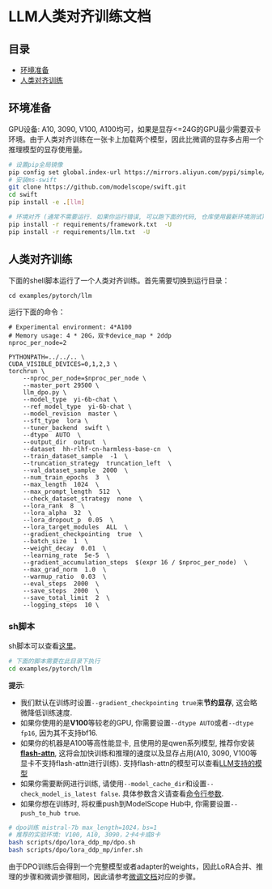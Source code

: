 # LLM人类对齐训练文档
## 目录
- [环境准备](#环境准备)
- [人类对齐训练](#人类对齐训练)

## 环境准备
GPU设备: A10, 3090, V100, A100均可，如果是显存<=24G的GPU最少需要双卡环境。由于人类对齐训练在一张卡上加载两个模型，因此比微调的显存多占用一个推理模型的显存使用量。
```bash
# 设置pip全局镜像
pip config set global.index-url https://mirrors.aliyun.com/pypi/simple/
# 安装ms-swift
git clone https://github.com/modelscope/swift.git
cd swift
pip install -e .[llm]

# 环境对齐 (通常不需要运行. 如果你运行错误, 可以跑下面的代码, 仓库使用最新环境测试)
pip install -r requirements/framework.txt  -U
pip install -r requirements/llm.txt  -U
```

## 人类对齐训练
下面的shell脚本运行了一个人类对齐训练。首先需要切换到运行目录：

```shell
cd examples/pytorch/llm
```

运行下面的命令：

```shell
# Experimental environment: 4*A100
# Memory usage: 4 * 20G，双卡device_map * 2ddp
nproc_per_node=2

PYTHONPATH=../../.. \
CUDA_VISIBLE_DEVICES=0,1,2,3 \
torchrun \
    --nproc_per_node=$nproc_per_node \
    --master_port 29500 \
    llm_dpo.py \
    --model_type  yi-6b-chat \
    --ref_model_type  yi-6b-chat \
    --model_revision  master \
    --sft_type  lora \
    --tuner_backend  swift \
    --dtype  AUTO  \
    --output_dir  output  \
    --dataset  hh-rlhf-cn-harmless-base-cn  \
    --train_dataset_sample  -1  \
    --truncation_strategy  truncation_left  \
    --val_dataset_sample  2000  \
    --num_train_epochs  3  \
    --max_length  1024  \
    --max_prompt_length  512  \
    --check_dataset_strategy  none  \
    --lora_rank  8  \
    --lora_alpha  32  \
    --lora_dropout_p  0.05  \
    --lora_target_modules  ALL  \
    --gradient_checkpointing  true  \
    --batch_size  1  \
    --weight_decay  0.01  \
    --learning_rate  5e-5  \
    --gradient_accumulation_steps  $(expr 16 / $nproc_per_node)  \
    --max_grad_norm  1.0  \
    --warmup_ratio  0.03  \
    --eval_steps  2000  \
    --save_steps  2000  \
    --save_total_limit  2  \
    --logging_steps  10 \
```

### sh脚本

sh脚本可以查看[这里](https://github.com/modelscope/swift/tree/main/examples/pytorch/llm/scripts/dpo)。

```bash
# 下面的脚本需要在此目录下执行
cd examples/pytorch/llm
```

**提示**:

- 我们默认在训练时设置`--gradient_checkpointing true`来**节约显存**, 这会略微降低训练速度.
- 如果你使用的是**V100**等较老的GPU, 你需要设置`--dtype AUTO`或者`--dtype fp16`, 因为其不支持bf16.
- 如果你的机器是A100等高性能显卡, 且使用的是qwen系列模型, 推荐你安装[**flash-attn**](https://github.com/Dao-AILab/flash-attention), 这将会加快训练和推理的速度以及显存占用(A10, 3090, V100等显卡不支持flash-attn进行训练). 支持flash-attn的模型可以查看[LLM支持的模型](./支持的模型和数据集.md#模型)
- 如果你需要断网进行训练, 请使用`--model_cache_dir`和设置`--check_model_is_latest false`. 具体参数含义请查看[命令行参数](./命令行参数.md).
- 如果你想在训练时, 将权重push到ModelScope Hub中, 你需要设置`--push_to_hub true`.

```bash
# dpo训练 mistral-7b max_length=1024，bs=1
# 推荐的实验环境: V100, A10, 3090，2卡4卡或8卡
bash scripts/dpo/lora_ddp_mp/dpo.sh
bash scripts/dpo/lora_ddp_mp/infer.sh
```

由于DPO训练后会得到一个完整模型或者adapter的weights，因此LoRA合并、推理的步骤和微调步骤相同，因此请参考[微调文档](./LLM微调文档.md#merge-lora)对应的步骤。
